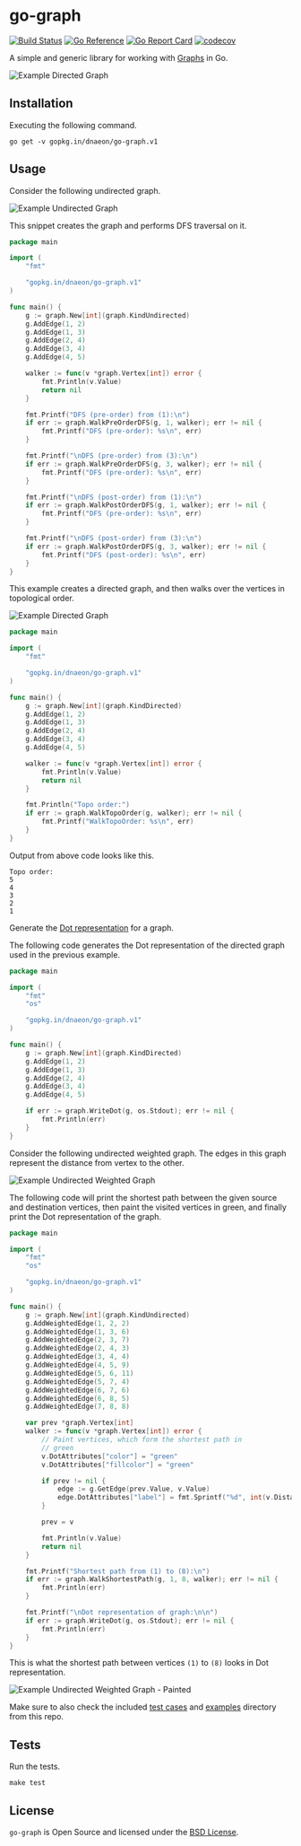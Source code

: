 # go-graph

[![Build Status](https://github.com/dnaeon/go-graph/actions/workflows/test.yaml/badge.svg)](https://github.com/dnaeon/go-graph/actions/workflows/test.yaml/badge.svg)
[![Go Reference](https://pkg.go.dev/badge/gopkg.in/dnaeon/go-graph.v1.svg)](https://pkg.go.dev/gopkg.in/dnaeon/go-graph.v1)
[![Go Report Card](https://goreportcard.com/badge/gopkg.in/dnaeon/go-graph.v1)](https://goreportcard.com/report/gopkg.in/dnaeon/go-graph.v1)
[![codecov](https://codecov.io/gh/dnaeon/go-graph/branch/v1/graph/badge.svg)](https://codecov.io/gh/dnaeon/go-graph)

A simple and generic library for working with
[Graphs](https://en.wikipedia.org/wiki/Graph_(discrete_mathematics))
in Go.

![Example Directed Graph](./images/directed-g.svg)

## Installation

Executing the following command.

``` shell
go get -v gopkg.in/dnaeon/go-graph.v1
```

## Usage

Consider the following undirected graph.

![Example Undirected Graph](./images/undirected-g.svg)

This snippet creates the graph and performs DFS traversal on it.

``` go
package main

import (
	"fmt"

	"gopkg.in/dnaeon/go-graph.v1"
)

func main() {
	g := graph.New[int](graph.KindUndirected)
	g.AddEdge(1, 2)
	g.AddEdge(1, 3)
	g.AddEdge(2, 4)
	g.AddEdge(3, 4)
	g.AddEdge(4, 5)

	walker := func(v *graph.Vertex[int]) error {
		fmt.Println(v.Value)
		return nil
	}

	fmt.Printf("DFS (pre-order) from (1):\n")
	if err := graph.WalkPreOrderDFS(g, 1, walker); err != nil {
		fmt.Printf("DFS (pre-order): %s\n", err)
	}

	fmt.Printf("\nDFS (pre-order) from (3):\n")
	if err := graph.WalkPreOrderDFS(g, 3, walker); err != nil {
		fmt.Printf("DFS (pre-order): %s\n", err)
	}

	fmt.Printf("\nDFS (post-order) from (1):\n")
	if err := graph.WalkPostOrderDFS(g, 1, walker); err != nil {
		fmt.Printf("DFS (pre-order): %s\n", err)
	}

	fmt.Printf("\nDFS (post-order) from (3):\n")
	if err := graph.WalkPostOrderDFS(g, 3, walker); err != nil {
		fmt.Printf("DFS (post-order): %s\n", err)
	}
}
```

This example creates a directed graph, and then walks over the
vertices in topological order.

![Example Directed Graph](./images/directed-g.svg)

``` go
package main

import (
	"fmt"

	"gopkg.in/dnaeon/go-graph.v1"
)

func main() {
	g := graph.New[int](graph.KindDirected)
	g.AddEdge(1, 2)
	g.AddEdge(1, 3)
	g.AddEdge(2, 4)
	g.AddEdge(3, 4)
	g.AddEdge(4, 5)

	walker := func(v *graph.Vertex[int]) error {
		fmt.Println(v.Value)
		return nil
	}

	fmt.Println("Topo order:")
	if err := graph.WalkTopoOrder(g, walker); err != nil {
		fmt.Printf("WalkTopoOrder: %s\n", err)
	}
}
```

Output from above code looks like this.

``` text
Topo order:
5
4
3
2
1
```

Generate the [Dot
representation](https://graphviz.org/doc/info/lang.html) for a graph.

The following code generates the Dot representation of the directed
graph used in the previous example.

``` go
package main

import (
	"fmt"
	"os"

	"gopkg.in/dnaeon/go-graph.v1"
)

func main() {
	g := graph.New[int](graph.KindDirected)
	g.AddEdge(1, 2)
	g.AddEdge(1, 3)
	g.AddEdge(2, 4)
	g.AddEdge(3, 4)
	g.AddEdge(4, 5)

	if err := graph.WriteDot(g, os.Stdout); err != nil {
		fmt.Println(err)
	}
}
```

Consider the following undirected weighted graph. The edges in this
graph represent the distance from vertex to the other.

![Example Undirected Weighted Graph](./images/undirected-weighted-1.svg)

The following code will print the shortest path between the given
source and destination vertices, then paint the visited vertices in
green, and finally print the Dot representation of the graph.


``` go
package main

import (
	"fmt"
	"os"

	"gopkg.in/dnaeon/go-graph.v1"
)

func main() {
	g := graph.New[int](graph.KindUndirected)
	g.AddWeightedEdge(1, 2, 2)
	g.AddWeightedEdge(1, 3, 6)
	g.AddWeightedEdge(2, 3, 7)
	g.AddWeightedEdge(2, 4, 3)
	g.AddWeightedEdge(3, 4, 4)
	g.AddWeightedEdge(4, 5, 9)
	g.AddWeightedEdge(5, 6, 11)
	g.AddWeightedEdge(5, 7, 4)
	g.AddWeightedEdge(6, 7, 6)
	g.AddWeightedEdge(6, 8, 5)
	g.AddWeightedEdge(7, 8, 8)

	var prev *graph.Vertex[int]
	walker := func(v *graph.Vertex[int]) error {
		// Paint vertices, which form the shortest path in
		// green
		v.DotAttributes["color"] = "green"
		v.DotAttributes["fillcolor"] = "green"

		if prev != nil {
			edge := g.GetEdge(prev.Value, v.Value)
			edge.DotAttributes["label"] = fmt.Sprintf("%d", int(v.DistanceFromSource))
		}

		prev = v

		fmt.Println(v.Value)
		return nil
	}

	fmt.Printf("Shortest path from (1) to (8):\n")
	if err := graph.WalkShortestPath(g, 1, 8, walker); err != nil {
		fmt.Println(err)
	}

	fmt.Printf("\nDot representation of graph:\n\n")
	if err := graph.WriteDot(g, os.Stdout); err != nil {
		fmt.Println(err)
	}
}
```

This is what the shortest path between vertices `(1)` to `(8)` looks
in Dot representation.

![Example Undirected Weighted Graph - Painted](./images/undirected-weighted-2.svg)

Make sure to also check the included [test cases](./graph_test.go) and
[examples](./examples) directory from this repo.

## Tests

Run the tests.

``` shell
make test
```

## License

`go-graph` is Open Source and licensed under the [BSD
License](http://opensource.org/licenses/BSD-2-Clause).
